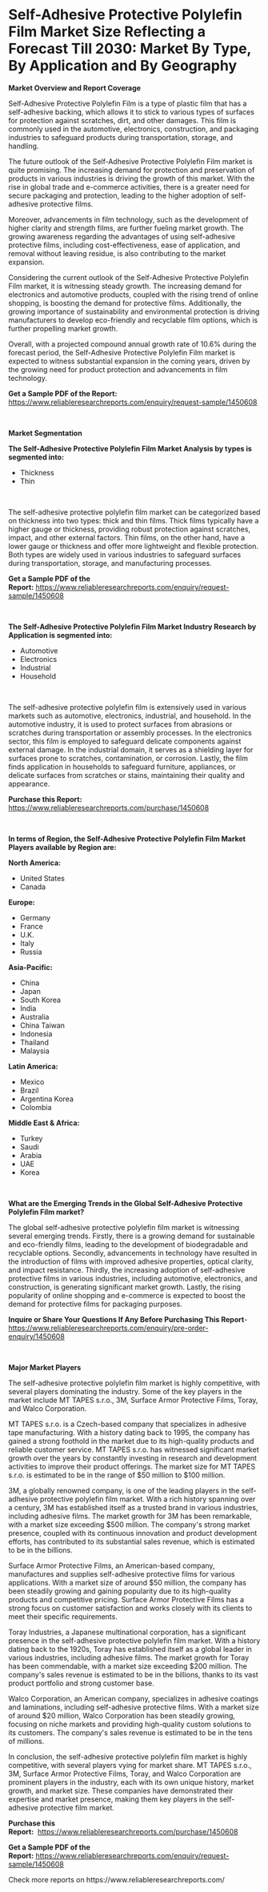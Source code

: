 <p><h1>Self-Adhesive Protective Polylefin Film Market Size Reflecting a Forecast Till 2030: Market By Type, By Application and By Geography</h1></p><p><strong>Market Overview and Report Coverage</strong></p>
<p><p>Self-Adhesive Protective Polylefin Film is a type of plastic film that has a self-adhesive backing, which allows it to stick to various types of surfaces for protection against scratches, dirt, and other damages. This film is commonly used in the automotive, electronics, construction, and packaging industries to safeguard products during transportation, storage, and handling.</p><p>The future outlook of the Self-Adhesive Protective Polylefin Film market is quite promising. The increasing demand for protection and preservation of products in various industries is driving the growth of this market. With the rise in global trade and e-commerce activities, there is a greater need for secure packaging and protection, leading to the higher adoption of self-adhesive protective films.</p><p>Moreover, advancements in film technology, such as the development of higher clarity and strength films, are further fueling market growth. The growing awareness regarding the advantages of using self-adhesive protective films, including cost-effectiveness, ease of application, and removal without leaving residue, is also contributing to the market expansion.</p><p>Considering the current outlook of the Self-Adhesive Protective Polylefin Film market, it is witnessing steady growth. The increasing demand for electronics and automotive products, coupled with the rising trend of online shopping, is boosting the demand for protective films. Additionally, the growing importance of sustainability and environmental protection is driving manufacturers to develop eco-friendly and recyclable film options, which is further propelling market growth.</p><p>Overall, with a projected compound annual growth rate of 10.6% during the forecast period, the Self-Adhesive Protective Polylefin Film market is expected to witness substantial expansion in the coming years, driven by the growing need for product protection and advancements in film technology.</p></p>
<p><strong>Get a Sample PDF of the Report:</strong> <a href="https://www.reliableresearchreports.com/enquiry/request-sample/1450608">https://www.reliableresearchreports.com/enquiry/request-sample/1450608</a></p>
<p>&nbsp;</p>
<p><strong>Market Segmentation</strong></p>
<p><strong>The Self-Adhesive Protective Polylefin Film Market Analysis by types is segmented into:</strong></p>
<p><ul><li>Thickness</li><li>Thin</li></ul></p>
<p>&nbsp;</p>
<p><p>The self-adhesive protective polylefin film market can be categorized based on thickness into two types: thick and thin films. Thick films typically have a higher gauge or thickness, providing robust protection against scratches, impact, and other external factors. Thin films, on the other hand, have a lower gauge or thickness and offer more lightweight and flexible protection. Both types are widely used in various industries to safeguard surfaces during transportation, storage, and manufacturing processes.</p></p>
<p><strong>Get a Sample PDF of the Report:</strong>&nbsp;<a href="https://www.reliableresearchreports.com/enquiry/request-sample/1450608">https://www.reliableresearchreports.com/enquiry/request-sample/1450608</a></p>
<p>&nbsp;</p>
<p><strong>The Self-Adhesive Protective Polylefin Film Market Industry Research by Application is segmented into:</strong></p>
<p><ul><li>Automotive</li><li>Electronics</li><li>Industrial</li><li>Household</li></ul></p>
<p>&nbsp;</p>
<p><p>The self-adhesive protective polylefin film is extensively used in various markets such as automotive, electronics, industrial, and household. In the automotive industry, it is used to protect surfaces from abrasions or scratches during transportation or assembly processes. In the electronics sector, this film is employed to safeguard delicate components against external damage. In the industrial domain, it serves as a shielding layer for surfaces prone to scratches, contamination, or corrosion. Lastly, the film finds application in households to safeguard furniture, appliances, or delicate surfaces from scratches or stains, maintaining their quality and appearance.</p></p>
<p><strong>Purchase this Report:</strong>&nbsp; <a href="https://www.reliableresearchreports.com/purchase/1450608">https://www.reliableresearchreports.com/purchase/1450608</a></p>
<p>&nbsp;</p>
<p><strong>In terms of Region, the Self-Adhesive Protective Polylefin Film Market Players available by Region are:</strong></p>
<p>
    <p> <strong> North America: </strong>
        <ul>
            <li>United States</li>
            <li>Canada</li>
        </ul>
        </p> 
    <p> <strong> Europe: </strong>
        <ul>
            <li>Germany</li>
            <li>France</li>
            <li>U.K.</li>
            <li>Italy</li>
            <li>Russia</li>
        </ul>
        </p> 
    <p> <strong> Asia-Pacific: </strong>
        <ul>
            <li>China</li>
            <li>Japan</li>
            <li>South Korea</li>
            <li>India</li>
            <li>Australia</li>
            <li>China Taiwan</li>
            <li>Indonesia</li>
            <li>Thailand</li>
            <li>Malaysia</li>
        </ul>
        </p> 
    <p> <strong> Latin America: </strong>
        <ul>
            <li>Mexico</li>
            <li>Brazil</li>
            <li>Argentina Korea</li>
            <li>Colombia</li>
        </ul>
        </p> 
    <p> <strong> Middle East & Africa: </strong>
        <ul>
            <li>Turkey</li>
            <li>Saudi</li>
            <li>Arabia</li>
            <li>UAE</li>
            <li>Korea</li>
        </ul>
    </p>
    </p>
<p>&nbsp;</p>
<p><strong>What are the Emerging Trends in the Global Self-Adhesive Protective Polylefin Film market?</strong></p>
<p><p>The global self-adhesive protective polylefin film market is witnessing several emerging trends. Firstly, there is a growing demand for sustainable and eco-friendly films, leading to the development of biodegradable and recyclable options. Secondly, advancements in technology have resulted in the introduction of films with improved adhesive properties, optical clarity, and impact resistance. Thirdly, the increasing adoption of self-adhesive protective films in various industries, including automotive, electronics, and construction, is generating significant market growth. Lastly, the rising popularity of online shopping and e-commerce is expected to boost the demand for protective films for packaging purposes.</p></p>
<p><strong>Inquire or Share Your Questions If Any Before Purchasing This Report</strong>- <a href="https://www.reliableresearchreports.com/enquiry/pre-order-enquiry/1450608">https://www.reliableresearchreports.com/enquiry/pre-order-enquiry/1450608</a></p>
<p>&nbsp;</p>
<p><strong>Major Market Players</strong></p>
<p><p>The self-adhesive protective polylefin film market is highly competitive, with several players dominating the industry. Some of the key players in the market include MT TAPES s.r.o., 3M, Surface Armor Protective Films, Toray, and Walco Corporation.</p><p>MT TAPES s.r.o. is a Czech-based company that specializes in adhesive tape manufacturing. With a history dating back to 1995, the company has gained a strong foothold in the market due to its high-quality products and reliable customer service. MT TAPES s.r.o. has witnessed significant market growth over the years by constantly investing in research and development activities to improve their product offerings. The market size for MT TAPES s.r.o. is estimated to be in the range of $50 million to $100 million.</p><p>3M, a globally renowned company, is one of the leading players in the self-adhesive protective polylefin film market. With a rich history spanning over a century, 3M has established itself as a trusted brand in various industries, including adhesive films. The market growth for 3M has been remarkable, with a market size exceeding $500 million. The company's strong market presence, coupled with its continuous innovation and product development efforts, has contributed to its substantial sales revenue, which is estimated to be in the billions.</p><p>Surface Armor Protective Films, an American-based company, manufactures and supplies self-adhesive protective films for various applications. With a market size of around $50 million, the company has been steadily growing and gaining popularity due to its high-quality products and competitive pricing. Surface Armor Protective Films has a strong focus on customer satisfaction and works closely with its clients to meet their specific requirements.</p><p>Toray Industries, a Japanese multinational corporation, has a significant presence in the self-adhesive protective polylefin film market. With a history dating back to the 1920s, Toray has established itself as a global leader in various industries, including adhesive films. The market growth for Toray has been commendable, with a market size exceeding $200 million. The company's sales revenue is estimated to be in the billions, thanks to its vast product portfolio and strong customer base.</p><p>Walco Corporation, an American company, specializes in adhesive coatings and laminations, including self-adhesive protective films. With a market size of around $20 million, Walco Corporation has been steadily growing, focusing on niche markets and providing high-quality custom solutions to its customers. The company's sales revenue is estimated to be in the tens of millions.</p><p>In conclusion, the self-adhesive protective polylefin film market is highly competitive, with several players vying for market share. MT TAPES s.r.o., 3M, Surface Armor Protective Films, Toray, and Walco Corporation are prominent players in the industry, each with its own unique history, market growth, and market size. These companies have demonstrated their expertise and market presence, making them key players in the self-adhesive protective film market.</p></p>
<p><strong>Purchase this Report:</strong>&nbsp;&nbsp;<a href="https://www.reliableresearchreports.com/purchase/1450608">https://www.reliableresearchreports.com/purchase/1450608</a></p>
<p></p>
<p><strong>Get a Sample PDF of the Report:</strong>&nbsp;<a href="https://www.reliableresearchreports.com/enquiry/request-sample/1450608">https://www.reliableresearchreports.com/enquiry/request-sample/1450608</a></p>
<p>Check more reports on https://www.reliableresearchreports.com/</p>